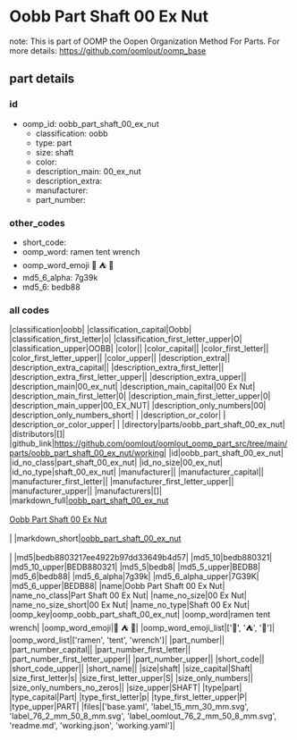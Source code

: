 # Oobb Part Shaft 00 Ex Nut  

note: This is part of OOMP the Oopen Organization Method For Parts. For more details: https://github.com/oomlout/oomp_base

##  part details





### id
* oomp_id: oobb_part_shaft_00_ex_nut
  * classification: oobb
  * type: part
  * size: shaft
  * color: 
  * description_main: 00_ex_nut
  * description_extra: 
  * manufacturer: 
  * part_number: 

### other_codes
* short_code: 
* oomp_word: ramen tent wrench
* oomp_word_emoji :ramen: :tent: :wrench:
* md5_6_alpha: 7g39k
* md5_6: bedb88

### all codes 
|classification|oobb|
|classification_capital|Oobb|
|classification_first_letter|o|
|classification_first_letter_upper|O|
|classification_upper|OOBB|
|color||
|color_capital||
|color_first_letter||
|color_first_letter_upper||
|color_upper||
|description_extra||
|description_extra_capital||
|description_extra_first_letter||
|description_extra_first_letter_upper||
|description_extra_upper||
|description_main|00_ex_nut|
|description_main_capital|00 Ex Nut|
|description_main_first_letter|0|
|description_main_first_letter_upper|0|
|description_main_upper|00_EX_NUT|
|description_only_numbers|00|
|description_only_numbers_short| |
|description_or_color| |
|description_or_color_upper| |
|directory|parts/oobb_part_shaft_00_ex_nut|
|distributors|[]|
|github_link|https://github.com/oomlout/oomlout_oomp_part_src/tree/main/parts/oobb_part_shaft_00_ex_nut/working|
|id|oobb_part_shaft_00_ex_nut|
|id_no_class|part_shaft_00_ex_nut|
|id_no_size|00_ex_nut|
|id_no_type|shaft_00_ex_nut|
|manufacturer||
|manufacturer_capital||
|manufacturer_first_letter||
|manufacturer_first_letter_upper||
|manufacturer_upper||
|manufacturers|[]|
|markdown_full|[oobb_part_shaft_00_ex_nut](https://github.com/oomlout/oomlout_oomp_part_src/tree/main/parts/oobb_part_shaft_00_ex_nut/working)<br>[](https://github.com/oomlout/oomlout_oomp_part_src/tree/main/parts/oobb_part_shaft_00_ex_nut/working)<br>[Oobb Part Shaft 00 Ex Nut](https://github.com/oomlout/oomlout_oomp_part_src/tree/main/parts/oobb_part_shaft_00_ex_nut/working)<br><br>|
|markdown_short|[oobb_part_shaft_00_ex_nut](https://github.com/oomlout/oomlout_oomp_part_src/tree/main/parts/oobb_part_shaft_00_ex_nut/working)<br><br>|
|md5|bedb8803217ee4922b97dd33649b4d57|
|md5_10|bedb880321|
|md5_10_upper|BEDB880321|
|md5_5|bedb8|
|md5_5_upper|BEDB8|
|md5_6|bedb88|
|md5_6_alpha|7g39k|
|md5_6_alpha_upper|7G39K|
|md5_6_upper|BEDB88|
|name|Oobb Part Shaft 00 Ex Nut|
|name_no_class|Part Shaft 00 Ex Nut|
|name_no_size|00 Ex Nut|
|name_no_size_short|00 Ex Nut|
|name_no_type|Shaft 00 Ex Nut|
|oomp_key|oomp_oobb_part_shaft_00_ex_nut|
|oomp_word|ramen tent wrench|
|oomp_word_emoji|:ramen: :tent: :wrench:|
|oomp_word_emoji_list|[':ramen:', ':tent:', ':wrench:']|
|oomp_word_list|['ramen', 'tent', 'wrench']|
|part_number||
|part_number_capital||
|part_number_first_letter||
|part_number_first_letter_upper||
|part_number_upper||
|short_code||
|short_code_upper||
|short_name||
|size|shaft|
|size_capital|Shaft|
|size_first_letter|s|
|size_first_letter_upper|S|
|size_only_numbers||
|size_only_numbers_no_zeros||
|size_upper|SHAFT|
|type|part|
|type_capital|Part|
|type_first_letter|p|
|type_first_letter_upper|P|
|type_upper|PART|
|files|['base.yaml', 'label_15_mm_30_mm.svg', 'label_76_2_mm_50_8_mm.svg', 'label_oomlout_76_2_mm_50_8_mm.svg', 'readme.md', 'working.json', 'working.yaml']|
